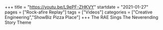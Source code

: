 +++
title = "https://youtu.be/L9ePF-ZHKVY"
startdate = "2021-01-27"
pages = ["Rock-afire Replay"]
tags = ["Videos"]
categories = ["Creative Engineering","ShowBiz Pizza Place"]
+++
The RAE Sings The Neverending Story Theme
